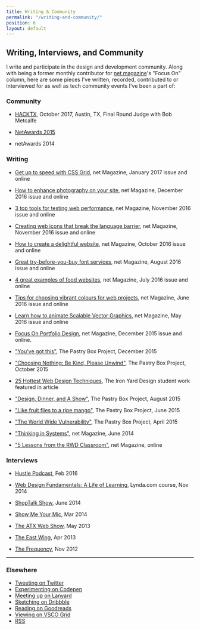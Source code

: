 ```yaml
---
title: Writing & Community
permalink: "/writing-and-community/"
position: 6
layout: default
---
```


## Writing, Interviews, and Community

I write and participate in the design and development community. Along with being a former monthly contributor for [net magazine](http://www.creativebloq.com)'s "Focus On" column, here are some pieces I've written, recorded, contributed to or interviewed for as well as tech community events I've been a part of:

### Community

* [HACKTX](http://www.hacktx.com), October 2017, Austin, TX, Final Round Judge with Bob Metcalfe

* [NetAwards 2015](http://thenetawards.com)

* netAwards 2014

### Writing

* [Get up to speed with CSS Grid](http://www.creativebloq.com/features/get-up-to-speed-with-css-grid), net Magazine, January 2017 issue and online

* [How to enhance photography on your site](http://www.creativebloq.com/features/how-to-enhance-photography-on-your-website), net Magazine, December 2016 issue and online

* [3 top tools for testing web performance](http://www.creativebloq.com/features/3-top-tools-for-testing-web-performance), net Magazine, November 2016 issue and online

* [Creating web icons that break the language barrier](http://www.creativebloq.com/features/creating-web-icons-that-break-the-language-barrier), net Magazine, November 2016 issue and online

* [How to create a delightful website](http://www.creativebloq.com/inspiration/how-to-create-a-delightful-website), net Magazine, October 2016 issue and online

* [Great try-before-you-buy font services](http://www.creativebloq.com/features/4-great-try-before-you-buy-font-services), net Magazine, August 2016 issue and online

* [4 great examples of food websites](http://www.creativebloq.com/web-design/4-great-examples-food-websites-71621257), net Magazine, July 2016 issue and online

* [Tips for choosing vibrant colours for web projects](http://www.creativebloq.com/web-design/tips-choosing-vibrant-colours-web-projects-61620832), net Magazine, June 2016 issue and online

* [Learn how to animate Scalable Vector Graphics](http://www.creativebloq.com/web-design/learn-how-animate-scalable-vector-graphics-51620196), net Magazine, May 2016 issue and online

* [Focus On Portfolio Design](http://www.creativebloq.com/portfolios/how-make-cohesive-online-design-portfolio-111517909), net Magazine, December 2015 issue and online.

* ["You've got this"](https://the-pastry-box-project.net/sameera-kapila/2015-december-10), The Pastry Box Project, December 2015

* ["Choosing Nothing: Be Kind, Please Unwind"](https://the-pastry-box-project.net/sameera-kapila/2015-october-7), The Pastry Box Project, October 2015

* [25 Hottest Web Design Techniques](http://www.creativebloq.com/netmag/25-hottest-web-design-techniques-81516153), The Iron Yard Design student work featured in article

* ["Design, Dinner, and A Show"](https://the-pastry-box-project.net/sameera-kapila/2015-august-14), The Pastry Box Project, August 2015

* ["Like fruit flies to a ripe mango"](https://the-pastry-box-project.net/sameera-kapila/2015-june-11), The Pastry Box Project, June 2015

* ["The World Wide Vulnerability"](https://the-pastry-box-project.net/sameera-kapila/2015-april-15), The Pastry Box Project, April 2015

* ["Thinking in Systems"](http://www.creativebloq.com/netmag/why-you-should-think-web-building-part-larger-system-71412395), net Magazine, June 2014

* ["5 Lessons from the RWD Classroom"](http://www.creativebloq.com/netmag/5-lessons-responsive-web-design-classroom-7135527), net Magazine, online

### Interviews

* [Hustle Podcast](http://funsize.co/hustle), Feb 2016

* [Web Design Fundamentals: A Life of Learning](https://www.lynda.com/Web-Design-tutorials/Web-Design-Fundamentals/177837-2.html), Lynda.com course, Nov 2014

* [ShopTalk Show](http://www.shoptalkshow.com/episodes/121-sam-kapila/), June 2014

* [Show Me Your Mic](http://goodstuff.fm/smym/39), Mar 2014

* [The ATX Web Show](http://atxwebshow.com/2013/05/16/64-with-sam-kapila/), May 2013

* [The East Wing](http://5by5.tv/eastwing/52), Apr 2013

* [The Frequency](http://5by5.tv/frequency/27), Nov 2012

---

### Elsewhere
*   [Tweeting on Twitter](http://www.twitter.com/samkap)
*   [Experimenting on Codepen](http://codepen.io/samkap)
*   [Meeting up on Lanyard](http://lanyrd.com/profile/samkap/)
*   [Sketching on Dribbble](http://www.dribbble.com/samkap)
*   [Reading on Goodreads](http://www.goodreads.com/samkap)
*   [Viewing on VSCO Grid](http://samkap.vsco.co/)
* [RSS](http://www.samkapila.com/feed.xml)